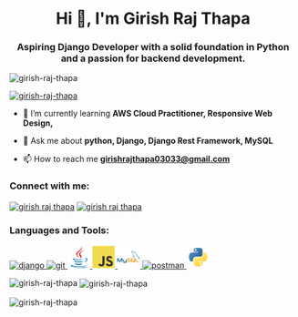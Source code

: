 <h1 align="center">Hi 👋, I'm Girish Raj Thapa</h1>
<h3 align="center">Aspiring Django Developer with a solid foundation in Python and a passion for backend development.</h3>

<p align="left"> <img src="https://komarev.com/ghpvc/?username=girish-raj-thapa&label=Profile%20views&color=0e75b6&style=flat" alt="girish-raj-thapa" /> </p>

<p align="left"> <a href="https://github.com/ryo-ma/github-profile-trophy"><img src="https://github-profile-trophy.vercel.app/?username=girish-raj-thapa" alt="girish-raj-thapa" /></a> </p>

- 🌱 I’m currently learning **AWS Cloud Practitioner, Responsive Web Design,**

- 💬 Ask me about **python, Django, Django Rest Framework, MySQL**

- 📫 How to reach me **girishrajthapa03033@gmail.com**

<h3 align="left">Connect with me:</h3>
<p align="left">
<a href="www.linkedin.com/in/girish-raj-thapa-a3222528a" target="blank"><img align="center" src="https://raw.githubusercontent.com/rahuldkjain/github-profile-readme-generator/master/src/images/icons/Social/linked-in-alt.svg" alt="girish raj thapa" height="30" width="40" /></a>
<a href="https://www.instagram.com/grish_thapz/" target="blank"><img align="center" src="https://raw.githubusercontent.com/rahuldkjain/github-profile-readme-generator/master/src/images/icons/Social/instagram.svg" alt="girish raj thapa" height="30" width="40" /></a>
</p>

<h3 align="left">Languages and Tools:</h3>
<p align="left"> <a href="https://www.djangoproject.com/" target="_blank" rel="noreferrer"> <img src="https://cdn.worldvectorlogo.com/logos/django.svg" alt="django" width="40" height="40"/> </a> <a href="https://git-scm.com/" target="_blank" rel="noreferrer"> <img src="https://www.vectorlogo.zone/logos/git-scm/git-scm-icon.svg" alt="git" width="40" height="40"/> </a> <a href="https://www.java.com" target="_blank" rel="noreferrer"> <img src="https://raw.githubusercontent.com/devicons/devicon/master/icons/java/java-original.svg" alt="java" width="40" height="40"/> </a> <a href="https://developer.mozilla.org/en-US/docs/Web/JavaScript" target="_blank" rel="noreferrer"> <img src="https://raw.githubusercontent.com/devicons/devicon/master/icons/javascript/javascript-original.svg" alt="javascript" width="40" height="40"/> </a> <a href="https://www.mysql.com/" target="_blank" rel="noreferrer"> <img src="https://raw.githubusercontent.com/devicons/devicon/master/icons/mysql/mysql-original-wordmark.svg" alt="mysql" width="40" height="40"/> </a> <a href="https://postman.com" target="_blank" rel="noreferrer"> <img src="https://www.vectorlogo.zone/logos/getpostman/getpostman-icon.svg" alt="postman" width="40" height="40"/> </a> <a href="https://www.python.org" target="_blank" rel="noreferrer"> <img src="https://raw.githubusercontent.com/devicons/devicon/master/icons/python/python-original.svg" alt="python" width="40" height="40"/> </a> </p>

<p><img align="left" src="https://github-readme-stats.vercel.app/api/top-langs?username=girish-raj-thapa&show_icons=true&locale=en&layout=compact" alt="girish-raj-thapa" /></p>

<p>&nbsp;<img align="center" src="https://github-readme-stats.vercel.app/api?username=girish-raj-thapa&show_icons=true&locale=en" alt="girish-raj-thapa" /></p>

<p><img align="center" src="https://github-readme-streak-stats.herokuapp.com/?user=girish-raj-thapa&" alt="girish-raj-thapa" /></p>


<!--
**Girish-Raj-Thapa/Girish-Raj-Thapa** is a ✨ _special_ ✨ repository because its `README.md` (this file) appears on your GitHub profile.

Here are some ideas to get you started:

- 🔭 I’m currently working on ...
- 🌱 I’m currently learning ...
- 👯 I’m looking to collaborate on ...
- 🤔 I’m looking for help with ...
- 💬 Ask me about ...
- 📫 How to reach me: ...
- 😄 Pronouns: ...
- ⚡ Fun fact: ...
-->
